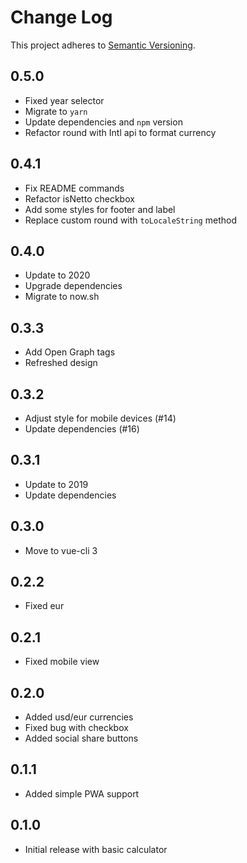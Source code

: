 # Change Log

This project adheres to [Semantic Versioning](http://semver.org/).

## 0.5.0

- Fixed year selector
- Migrate to `yarn`
- Update dependencies and `npm` version
- Refactor round with Intl api to format currency

## 0.4.1

- Fix README commands
- Refactor isNetto checkbox
- Add some styles for footer and label
- Replace custom round with `toLocaleString` method

## 0.4.0

- Update to 2020
- Upgrade dependencies
- Migrate to now.sh

## 0.3.3

- Add Open Graph tags
- Refreshed design

## 0.3.2

- Adjust style for mobile devices (#14)
- Update dependencies (#16)

## 0.3.1

- Update to 2019
- Update dependencies

## 0.3.0

- Move to vue-cli 3

## 0.2.2

- Fixed eur

## 0.2.1

- Fixed mobile view

## 0.2.0

- Added usd/eur currencies
- Fixed bug with checkbox
- Added social share buttons

## 0.1.1

- Added simple PWA support

## 0.1.0

- Initial release with basic calculator
